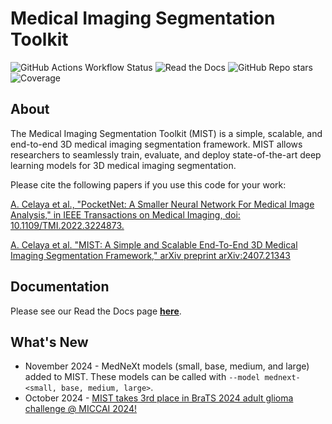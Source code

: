 Medical Imaging Segmentation Toolkit
===

![GitHub Actions Workflow Status](https://img.shields.io/github/actions/workflow/status/mist-medical/MIST/python-publish.yml)
![Read the Docs](https://img.shields.io/readthedocs/mist-medical?style=flat)
![GitHub Repo stars](https://img.shields.io/github/stars/mist-medical/MIST?style=flat)
![Coverage](coverage.svg)

## About
The Medical Imaging Segmentation Toolkit (MIST) is a simple, scalable, and end-to-end 3D medical imaging segmentation 
framework. MIST allows researchers to seamlessly train, evaluate, and deploy state-of-the-art deep learning models for 3D 
medical imaging segmentation.

Please cite the following papers if you use this code for your work:

[A. Celaya et al., "PocketNet: A Smaller Neural Network For Medical Image Analysis," in IEEE Transactions on Medical Imaging, doi: 10.1109/TMI.2022.3224873.](https://ieeexplore.ieee.org/document/9964128)

[A. Celaya et al. "MIST: A Simple and Scalable End-To-End 3D Medical Imaging Segmentation Framework," arXiv preprint arXiv:2407.21343](https://www.arxiv.org/abs/2407.21343)

## Documentation
Please see our Read the Docs page [**here**](https://mist-medical.readthedocs.io/).

## What's New
* November 2024 - MedNeXt models (small, base, medium, and large) added to MIST.
These models can be called with ```--model mednext-<small, base, medium, large>```.
* October 2024 - [MIST takes 3rd place in BraTS 2024 adult glioma challenge @ MICCAI 2024!](https://www.synapse.org/Synapse:syn53708249/wiki/630150)
